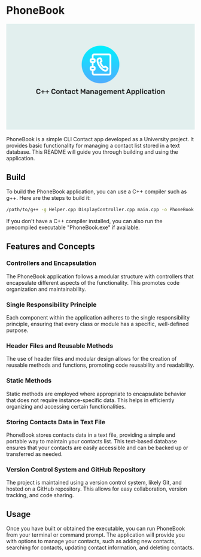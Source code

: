 # PhoneBook

![Banner](banner.png)

PhoneBook is a simple CLI Contact app developed as a University project. It provides basic functionality for managing a contact list stored in a text database. This README will guide you through building and using the application.

## Build

To build the PhoneBook application, you can use a C++ compiler such as g++. Here are the steps to build it:

```sh
/path/to/g++ -g Helper.cpp DisplayController.cpp main.cpp -o PhoneBook
```

If you don't have a C++ compiler installed, you can also run the precompiled executable "PhoneBook.exe" if available.

## Features and Concepts

### Controllers and Encapsulation

The PhoneBook application follows a modular structure with controllers that encapsulate different aspects of the functionality. This promotes code organization and maintainability.

### Single Responsibility Principle

Each component within the application adheres to the single responsibility principle, ensuring that every class or module has a specific, well-defined purpose.

### Header Files and Reusable Methods

The use of header files and modular design allows for the creation of reusable methods and functions, promoting code reusability and readability.

### Static Methods

Static methods are employed where appropriate to encapsulate behavior that does not require instance-specific data. This helps in efficiently organizing and accessing certain functionalities.

### Storing Contacts Data in Text File
PhoneBook stores contacts data in a text file, providing a simple and portable way to maintain your contacts list. This text-based database ensures that your contacts are easily accessible and can be backed up or transferred as needed.

### Version Control System and GitHub Repository

The project is maintained using a version control system, likely Git, and hosted on a GitHub repository. This allows for easy collaboration, version tracking, and code sharing.

## Usage

Once you have built or obtained the executable, you can run PhoneBook from your terminal or command prompt. The application will provide you with options to manage your contacts, such as adding new contacts, searching for contacts, updating contact information, and deleting contacts.

